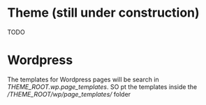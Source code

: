 # Theme (still under construction)
TODO

# Wordpress
The templates for Wordpress pages will be search in *THEME_ROOT.wp.page_templates*. SO pt the templates inside the */THEME_ROOT/wp/page_templates/* folder